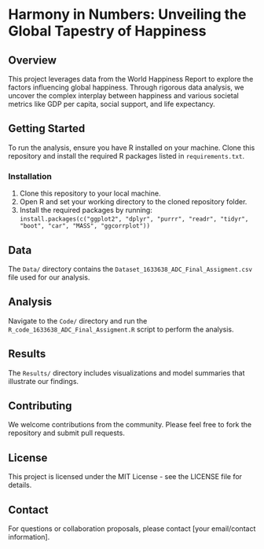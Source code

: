 # Harmony in Numbers: Unveiling the Global Tapestry of Happiness

## Overview
This project leverages data from the World Happiness Report to explore the factors influencing global happiness. Through rigorous data analysis, we uncover the complex interplay between happiness and various societal metrics like GDP per capita, social support, and life expectancy.

## Getting Started
To run the analysis, ensure you have R installed on your machine. Clone this repository and install the required R packages listed in `requirements.txt`.

### Installation
1. Clone this repository to your local machine.
2. Open R and set your working directory to the cloned repository folder.
3. Install the required packages by running: `install.packages(c("ggplot2", "dplyr", "purrr", "readr", "tidyr", "boot", "car", "MASS", "ggcorrplot"))`

## Data
The `Data/` directory contains the `Dataset_1633638_ADC_Final_Assigment.csv` file used for our analysis.

## Analysis
Navigate to the `Code/` directory and run the `R_code_1633638_ADC_Final_Assigment.R` script to perform the analysis.

## Results
The `Results/` directory includes visualizations and model summaries that illustrate our findings.

## Contributing
We welcome contributions from the community. Please feel free to fork the repository and submit pull requests.

## License
This project is licensed under the MIT License - see the LICENSE file for details.

## Contact
For questions or collaboration proposals, please contact [your email/contact information].


